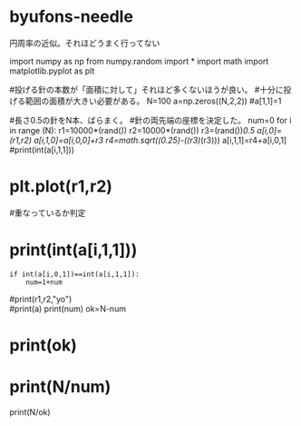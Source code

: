 # byufons-needle
円周率の近似。それほどうまく行ってない


import numpy as np
from numpy.random import * 
import math
import matplotlib.pyplot as plt

#投げる針の本数が「面積に対して」それほど多くないほうが良い。
#十分に投げる範囲の面積が大きい必要がある。
N=100
a=np.zeros((N,2,2))
#a[1,1]=1

#長さ0.5の針をN本、ばらまく。
#針の両先端の座標を決定した。
num=0
for i in range (N):
    r1=10000*(rand())
    r2=10000*(rand())
    r3=(rand())*0.5
    a[i,0]=(r1,r2)
    a[i,1,0]=a[i,0,0]+r3
    r4=math.sqrt((0.25)-((r3)*(r3)))
    a[i,1,1]=r4+a[i,0,1]
   #print(int(a[i,1,1]))
#    plt.plot(r1,r2)
#重なっているか判定
   # print(int(a[i,1,1]))
    if int(a[i,0,1])==int(a[i,1,1]):
        num=1+num
#print(r1,r2,"yo")        
#print(a)
print(num)
ok=N-num
# print(ok)
# print(N/num)
print(N/ok)
